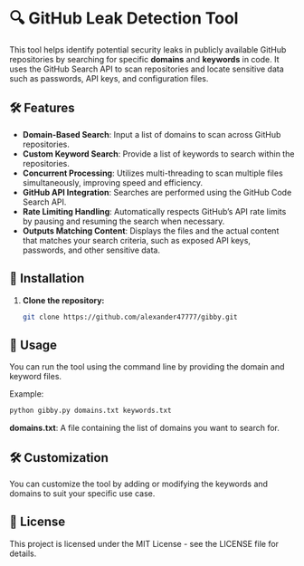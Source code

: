 # 🔍 GitHub Leak Detection Tool

This tool helps identify potential security leaks in publicly available GitHub repositories by searching for specific **domains** and **keywords** in code. It uses the GitHub Search API to scan repositories and locate sensitive data such as passwords, API keys, and configuration files.

## 🛠 Features

- **Domain-Based Search**: Input a list of domains to scan across GitHub repositories.
- **Custom Keyword Search**: Provide a list of keywords to search within the repositories.
- **Concurrent Processing**: Utilizes multi-threading to scan multiple files simultaneously, improving speed and efficiency.
- **GitHub API Integration**: Searches are performed using the GitHub Code Search API.
- **Rate Limiting Handling**: Automatically respects GitHub’s API rate limits by pausing and resuming the search when necessary.
- **Outputs Matching Content**: Displays the files and the actual content that matches your search criteria, such as exposed API keys, passwords, and other sensitive data.
  
## 📝 Installation

1. **Clone the repository:**

   ```bash
   git clone https://github.com/alexander47777/gibby.git

## 🚀 Usage
You can run the tool using the command line by providing the domain and keyword files.

Example:
  ```bash
  python gibby.py domains.txt keywords.txt
  ```
**domains.txt**: A file containing the list of domains you want to search for.

## 🛠️ Customization
You can customize the tool by adding or modifying the keywords and domains to suit your specific use case.

## 📜 License
This project is licensed under the MIT License - see the LICENSE file for details.
